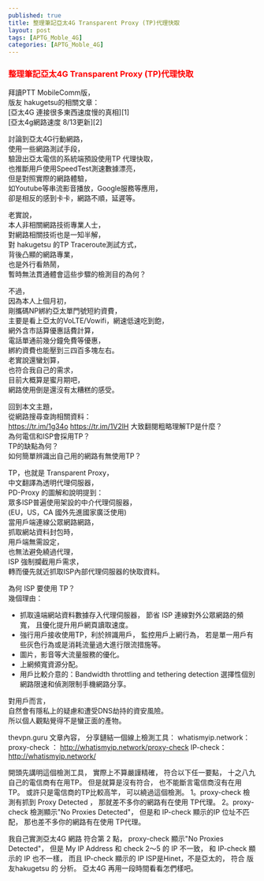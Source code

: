 ```yaml
---
published: true
title: 整理筆記亞太4G Transparent Proxy (TP)代理快取
layout: post
tags: [APTG_Moble_4G]
categories: [APTG_Moble_4G]
---
```


### <font color="red">整理筆記亞太4G Transparent Proxy (TP)代理快取</font>   
    
拜讀PTT MobileComm版，    
版友 hakugetsu的相關文章：    
[亞太4G 連接很多東西速度慢的真相][1]    
[亞太4g網路速度 8/13更新][2]    
    
討論到亞太4G行動網路，    
使用一些網路測試手段，   
驗證出亞太電信的系統端預設使用TP 代理快取，   
也推斷用戶使用SpeedTest測速數據漂亮，   
但是對照實際的網路體驗，    
如Youtube等串流影音播放，Google服務等應用，    
卻是相反的感到卡卡，網路不順，延遲等。   
    
老實說，    
本人非相關網路技術專業人士，    
對網路相關技術也是一知半解，    
對  hakugetsu 的TP Traceroute測試方式，    
背後凸顯的網路專業，    
也是外行看熱鬧，    
暫時無法貫通體會這些步驟的檢測目的為何？    
    
不過，   
因為本人上個月初，   
剛攜碼NP綁約亞太單門號短約資費，   
主要是看上亞太的VoLTE/Vowifi，網速低速吃到飽，   
網外含市話算優惠話費計算，   
電話單通前幾分鐘免費等優惠，    
綁約資費也能壓到三四百多塊左右。    
老實說還蠻划算，    
也符合我自己的需求，    
目前大概算是蜜月期吧，   
網路使用倒是還沒有太糟糕的感受。    
    
回到本文主題，   
從網路搜尋查詢相關資料：    
https://tr.im/1g34o
https://tr.im/1V2lH
大致翻閱粗略理解TP是什麼？    
為何電信和ISP會採用TP？    
TP的缺點為何？    
如何簡單辨識出自己用的網路有無使用TP？    
    
TP，也就是 Transparent Proxy，   
中文翻譯為透明代理伺服器，   
PD-Proxy 的圖解和說明提到：    
眾多ISP普遍使用架設的中介代理伺服器，    
 (EU，US，CA 國外先進國家廣泛使用)    
當用戶端連線公眾網路網路，   
抓取網站資料封包時，    
用戶端無需設定，    
也無法避免繞過代理，    
ISP 強制攔截用戶需求，   
轉而優先就近抓取ISP內部代理伺服器的快取資料。    
    
為何 ISP 要使用 TP？    
幾個理由：   

* 抓取遠端網站資料數據存入代理伺服器，
 節省 ISP 連線對外公眾網路的頻寬，
 且優化提升用戶網頁讀取速度。
* 強行用戶接收使用TP，利於辨識用戶，
  監控用戶上網行為，
  若是單一用戶有些灰色行為或是消耗流量過大進行限流措施等。
* 圖片，影音等大流量服務的優化。
* 上網頻寬資源分配。
* 用戶比較介意的：Bandwidth throttling and tethering detection
  選擇性個別網路限速和偵測限制手機網路分享。

對用戶而言，    
自然會有隱私上的疑慮和遭受DNS劫持的資安風險。    
所以個人觀點覺得不是蠻正面的產物。   
    
thevpn.guru 文章內容，
分享鏈結一個線上檢測工具：
whatismyip.network：
proxy-check ：
http://whatismyip.network/proxy-check
IP-check：
http://whatismyip.network/

開頭先講明這個檢測工具，
實際上不算嚴謹精確，
符合以下任一要點，
十之八九自己的電信商有在用TP。
但是就算是沒有符合，
也不能斷言電信商沒有在用TP。
或許只是電信商的TP比較高竿，
可以繞過這個檢測。
 1。proxy-check 檢測有抓到 Proxy  Detected  ，
      那就差不多你的網路有在使用 TP代理。
 2。proxy-check 檢測顯示"No Proxies Detected"，
      但是和 IP-check 顯示的IP 位址不匹配，
      那也差不多你的網路有在使用 TP代理。
  
 我自己實測亞太4G 網路 符合第 2 點，
 proxy-check 顯示"No Proxies Detected"，
 但是 My IP Address 和 check 2～5 的 IP 不一致，
 和 IP-check 顯示的 IP 也不一樣，
 而且 IP-check 顯示的 IP ISP是Hinet，不是亞太的，
 符合 版友hakugetsu 的 分析。
 亞太4G 再用一段時間看看怎們樣吧。
